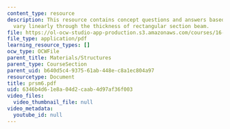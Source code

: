 ```yaml
---
content_type: resource
description: This resource contains concept questions and answers based on the stresses
  vary linearly through the thickness of rectangular section beam.
file: https://ol-ocw-studio-app-production.s3.amazonaws.com/courses/16-01-unified-engineering-i-ii-iii-iv-fall-2005-spring-2006/6346b4d61e8a04d2caab4d97af36f003_prsm6.pdf
file_type: application/pdf
learning_resource_types: []
ocw_type: OCWFile
parent_title: Materials/Structures
parent_type: CourseSection
parent_uid: b640d5c4-9375-61ab-448e-c8a1ec804a97
resourcetype: Document
title: prsm6.pdf
uid: 6346b4d6-1e8a-04d2-caab-4d97af36f003
video_files:
  video_thumbnail_file: null
video_metadata:
  youtube_id: null
---
```

